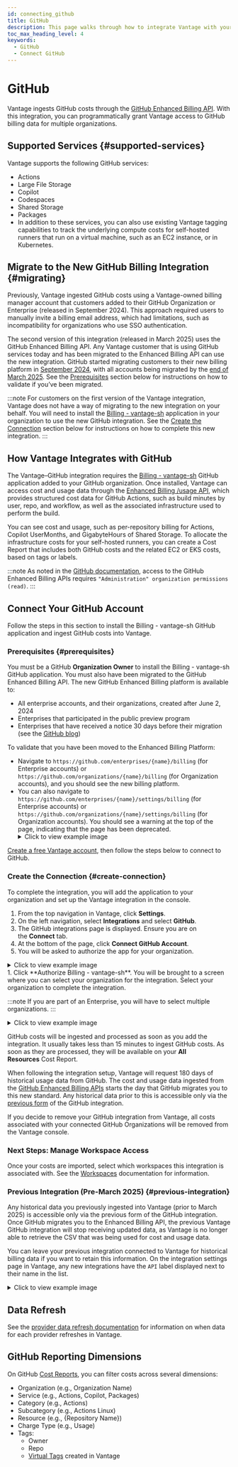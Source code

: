 ```yaml
---
id: connecting_github
title: GitHub
description: This page walks through how to integrate Vantage with your GitHub account.
toc_max_heading_level: 4
keywords:
  - GitHub
  - Connect GitHub
---
```


# GitHub

Vantage ingests GitHub costs through the [GitHub Enhanced Billing API](https://docs.github.com/en/rest/billing/enhanced-billing). With this integration, you can programmatically grant Vantage access to GitHub billing data for multiple organizations.

## Supported Services {#supported-services}

Vantage supports the following GitHub services: 

- Actions
- Large File Storage
- Copilot
- Codespaces
- Shared Storage
- Packages
- In addition to these services, you can also use existing Vantage tagging capabilities to track the underlying compute costs for self-hosted runners that run on a virtual machine, such as an EC2 instance, or in Kubernetes.

## Migrate to the New GitHub Billing Integration {#migrating}

Previously, Vantage ingested GitHub costs using a Vantage-owned billing manager account that customers added to their GitHub Organization or Enterprise (released in September 2024). This approach required users to manually invite a billing email address, which had limitations, such as incompatibility for organizations who use SSO authentication.

The second version of this integration (released in March 2025) uses the GitHub Enhanced Billing API. Any Vantage customer that is using GitHub services today and has been migrated to the Enhanced Billing API can use the new integration. GitHub started migrating customers to their new billing platform in [September 2024](https://docs.github.com/en/enterprise-cloud@latest/billing/using-the-new-billing-platform/automating-usage-reporting), with all accounts being migrated by the [end of March 2025](https://github.blog/changelog/2024-09-24-enhanced-billing-platform-for-enterprises/). See the [Prerequisites](/connecting_github#prerequisites) section below for instructions on how to validate if you’ve been migrated.

:::note
For customers on the first version of the Vantage integration, Vantage does not have a way of migrating to the new integration on your behalf. You will need to install the [Billing - vantage-sh](https://github.com/apps/billing-vantage-sh) application in your organization to use the new GitHub integration. See the [Create the Connection](/connecting_github#create-connection) section below for instructions on how to complete this new integration.
:::

## How Vantage Integrates with GitHub

The Vantage–GitHub integration requires the [Billing - vantage-sh](https://github.com/apps/billing-vantage-sh) GitHub application added to your GitHub organization. Once installed, Vantage can access cost and usage data through the [Enhanced Billing /usage API](https://docs.github.com/en/enterprise-cloud@latest/billing/using-the-new-billing-platform/automating-usage-reporting), which provides structured cost data for GitHub Actions, such as build minutes by user, repo, and workflow, as well as the associated infrastructure used to perform the build.

You can see cost and usage, such as per-repository billing for Actions, Copilot UserMonths, and GigabyteHours of Shared Storage. To allocate the infrastructure costs for your self-hosted runners, you can create a Cost Report that includes both GitHub costs and the related EC2 or EKS costs, based on tags or labels.

:::note
As noted in the [GitHub documentation](https://docs.github.com/en/rest/billing?apiVersion=2022-11-28), access to the GitHub Enhanced Billing APIs requires `"Administration" organization permissions (read)`.
:::

## Connect Your GitHub Account

Follow the steps in this section to install the Billing - vantage-sh GitHub application and ingest GitHub costs into Vantage.

### Prerequisites {#prerequisites}

You must be a GitHub **Organization Owner** to install the Billing - vantage-sh GitHub application. You must also have been migrated to the GitHub Enhanced Billing API. The new GitHub Enhanced Billing platform is available to:

- All enterprise accounts, and their organizations, created after June 2, 2024
- Enterprises that participated in the public preview program
- Enterprises that have received a notice 30 days before their migration (see the [GitHub blog](https://github.blog/changelog/2024-09-24-enhanced-billing-platform-for-enterprises/))

To validate that you have been moved to the Enhanced Billing Platform:

- Navigate to `https://github.com/enterprises/{name}/billing` (for Enterprise accounts) or `https://github.com/organizations/{name}/billing` (for Organization accounts), and you should see the new billing platform.
- You can also navigate to `https://github.com/enterprises/{name}/settings/billing` (for Enterprise accounts) or `https://github.com/organizations/{name}/settings/billing` (for Organization accounts). You should see a warning at the top of the page, indicating that the page has been deprecated.
  <details>
    <summary>Click to view example image</summary>
    <div style={{display:"flex", justifyContent:"center"}}>
      <img alt="Deprecated billing screen in GitHub" width="100%" src="https://assets.vantage.sh/docs/gh-deprecated-screen.png" />
    </div>
  </details>

[Create a free Vantage account](https://console.vantage.sh/signup), then follow the steps below to connect to GitHub.

### Create the Connection {#create-connection}

To complete the integration, you will add the application to your organization and set up the Vantage integration in the console.

1. From the top navigation in Vantage, click **Settings**.
2. On the left navigation, select **Integrations** and select **GitHub**.
3. The GitHub integrations page is displayed. Ensure you are on the **Connect** tab.
4. At the bottom of the page, click **Connect GitHub Account**.
5. You will be asked to authorize the app for your organization.
<details>
<summary>Click to view example image</summary>
<div style={{display:"flex", justifyContent:"center"}}>
  <img alt="GitHub application authorization screen" width="100%" src="https://assets.vantage.sh/docs/gh-authorize.png" />
</div>
</details>
1. Click **Authorize Billing - vantage-sh**. You will be brought to a screen where you can select your organization for the integration. Select your organization to complete the integration. 

  :::note
  If you are part of an Enterprise, you will have to select multiple organizations.
  :::

  <details>
  <summary>Click to view example image</summary>
  <div style={{display:"flex", justifyContent:"center"}}>
    <img alt="GitHub application organization selection screen" width="100%" src="https://assets.vantage.sh/docs/gh-org.png" />
  </div>
  </details>

GitHub costs will be ingested and processed as soon as you add the integration. It usually takes less than 15 minutes to ingest GitHub costs. As soon as they are processed, they will be available on your **All Resources** Cost Report. 

When following the integration setup, Vantage will request 180 days of historical usage data from GitHub. The cost and usage data ingested from the [GitHub Enhanced Billing APIs](https://docs.github.com/en/rest/billing) starts the day that GitHub migrates you to this new standard. Any historical data prior to this is accessible only via the [previous form](/connecting_github#previous-integration) of the GitHub integration.

If you decide to remove your GitHub integration from Vantage, all costs associated with your connected GitHub Organizations will be removed from the Vantage console.

### Next Steps: Manage Workspace Access

Once your costs are imported, select which workspaces this integration is associated with. See the [Workspaces](/workspaces#integration-workspace) documentation for information.

### Previous Integration (Pre-March 2025) {#previous-integration}

Any historical data you previously ingested into Vantage (prior to March 2025) is accessible only via the previous form of the GitHub integration. Once GitHub migrates you to the Enhanced Billing API, the previous Vantage GitHub integration will stop receiving updated data, as Vantage is no longer able to retrieve the CSV that was being used for cost and usage data.

You can leave your previous integration connected to Vantage for historical billing data if you want to retain this information. On the integration settings page in Vantage, any new integrations have the `API` label displayed next to their name in the list.

<details>
  <summary>Click to view example image</summary>
  <div style={{display:"flex", justifyContent:"center"}}>
    <img alt="GitHub Vantage integration screen with old and new integrations" width="80%" src="https://assets.vantage.sh/docs/gh-vantage.png" />
  </div>
  </details>

## Data Refresh

See the [provider data refresh documentation](/provider_data_refresh) for information on when data for each provider refreshes in Vantage.

## GitHub Reporting Dimensions

On GitHub [Cost Reports](https://docs.vantage.sh/cost_reports/), you can filter costs across several dimensions:

- Organization (e.g., Organization Name)
- Service (e.g., Actions, Copilot, Packages)
- Category (e.g., Actions)
- Subcategory (e.g., Actions Linux)
- Resource (e.g., {Repository Name})
- Charge Type (e.g., Usage)
- Tags:
  - Owner
  - Repo
  - [Virtual Tags](https://docs.vantage.sh/virtual_tagging) created in Vantage

